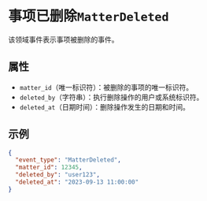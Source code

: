# 事项已删除`MatterDeleted`

该领域事件表示事项被删除的事件。

## 属性

- `matter_id`（唯一标识符）：被删除的事项的唯一标识符。
- `deleted_by`（字符串）：执行删除操作的用户或系统标识符。
- `deleted_at`（日期时间）：删除操作发生的日期和时间。

## 示例

```json
{
  "event_type": "MatterDeleted",
  "matter_id": 12345,
  "deleted_by": "user123",
  "deleted_at": "2023-09-13 11:00:00"
}
```
